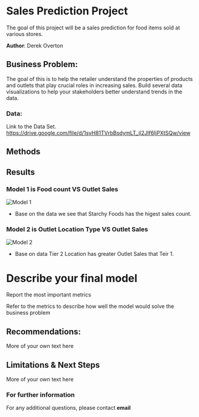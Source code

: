 # Sales Prediction Project

The goal of this project will be a sales prediction for food items sold at various stores.

**Author**: Derek Overton

## Business Problem:

The goal of this is to help the retailer understand the properties of products and outlets that play crucial roles in increasing sales. Build several data visualizations to help your stakeholders better understand trends in the data.

### Data:

Link to the Data Set.
https://drive.google.com/file/d/1syH81TVrbBsdymLT_jl2JIf6IjPXtSQw/view

## Methods


## Results
### Model 1 is Food count VS Outlet Sales

![Model 1](https://user-images.githubusercontent.com/117793811/209273015-55e856f2-5b4d-4824-bb5a-6ba1f1fd3736.png)
* Base on the data we see that Starchy Foods has the higest sales count. 


### Model 2 is Outlet Location Type VS Outlet Sales
![Model 2](https://user-images.githubusercontent.com/117793811/209273543-2e43c249-342a-4527-9707-ad8ec91b9eda.png)
* Base on data Tier 2 Location has greater Outlet Sales that Teir 1.




# Describe your final model

Report the most important metrics

Refer to the metrics to describe how well the model would solve the business problem

## Recommendations:

More of your own text here


## Limitations & Next Steps

More of your own text here


### For further information


For any additional questions, please contact **email**
